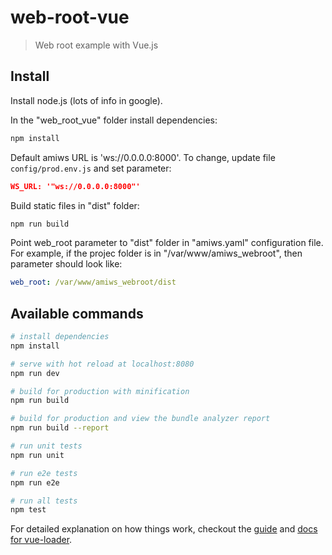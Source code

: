 # web-root-vue

> Web root example with Vue.js

## Install

Install node.js (lots of info in google).

In the "web_root_vue" folder install dependencies:
```bash
npm install
```

Default amiws URL is 'ws://0.0.0.0:8000'. To change, update file ```config/prod.env.js``` and set parameter:
```json
WS_URL: '"ws://0.0.0.0:8000"'
```

Build static files in "dist" folder:
```bash
npm run build
```

Point web_root parameter to "dist" folder in "amiws.yaml" configuration file. For example, if the projec folder is in "/var/www/amiws_webroot", then parameter should look like:
```yaml
web_root: /var/www/amiws_webroot/dist
```


## Available commands

``` bash
# install dependencies
npm install

# serve with hot reload at localhost:8080
npm run dev

# build for production with minification
npm run build

# build for production and view the bundle analyzer report
npm run build --report

# run unit tests
npm run unit

# run e2e tests
npm run e2e

# run all tests
npm test
```

For detailed explanation on how things work, checkout the [guide](http://vuejs-templates.github.io/webpack/) and [docs for vue-loader](http://vuejs.github.io/vue-loader).
